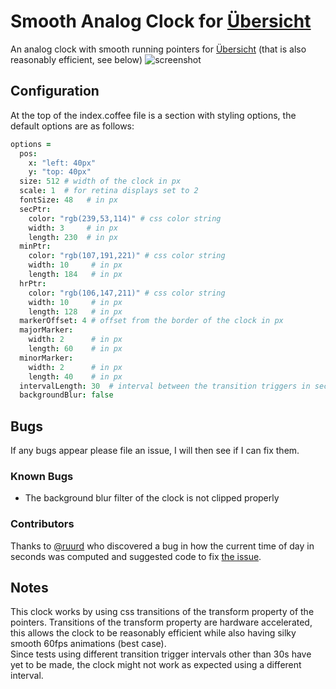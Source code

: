 # Smooth Analog Clock for [Übersicht](tracesof.net/uebersicht/)
An analog clock with smooth running pointers for [Übersicht](tracesof.net/uebersicht/) (that is also reasonably efficient, see below)
![screenshot](https://cloud.githubusercontent.com/assets/17210173/20464803/fe62ce80-af4e-11e6-80d6-d5c0890f8ef1.png)
## Configuration
At the top of the index.coffee file is a section with styling options, the default options are as follows:
```coffeescript
options =
  pos:
    x: "left: 40px"
    y: "top: 40px"
  size: 512 # width of the clock in px
  scale: 1  # for retina displays set to 2
  fontSize: 48   # in px
  secPtr:
    color: "rgb(239,53,114)" # css color string
    width: 3     # in px
    length: 230  # in px
  minPtr:
    color: "rgb(107,191,221)" # css color string
    width: 10     # in px
    length: 184   # in px
  hrPtr:
    color: "rgb(106,147,211)" # css color string
    width: 10     # in px
    length: 128   # in px
  markerOffset: 4 # offset from the border of the clock in px
  majorMarker:
    width: 2      # in px
    length: 60    # in px
  minorMarker:
    width: 2      # in px
    length: 40    # in px
  intervalLength: 30  # interval between the transition triggers in seconds (also change the refresh rate)
  backgroundBlur: false
```
## Bugs
If any bugs appear please file an issue, I will then see if I can fix them.
### Known Bugs
+ The background blur filter of the clock is not clipped properly

### Contributors
Thanks to [@ruurd](https://github.com/ruurd) who discovered a bug in how the current time of day in seconds was computed
and suggested code to fix [the issue](https://github.com/N00bySumairu/SmoothAnalogClock.widget/issues/2).

## Notes
This clock works by using css transitions of the transform property of the pointers. Transitions of the transform property are hardware accelerated, this allows the clock to be reasonably efficient while also having silky smooth 60fps animations (best case).  
Since tests using different transition trigger intervals other than 30s have yet to be made, the clock might not work as expected using a different interval.  

